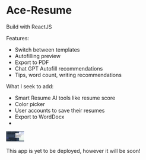 # Ace-Resume
Build with ReactJS

Features:
- Switch between templates
- Autofilling preview
- Export to PDF
- Chat GPT Autofill recommendations
- Tips, word count, writing recommendations

What I seek to add:
- Smart Resume AI tools like resume score
- Color picker
- User accounts to save their resumes
- Export to WordDocx
- 
<img src="src/Components/Data/images/home2.jpg" width="48">
<!-- ![Alt text](src/Components/Data/images/home2.jpg "AceResume") -->

This app is yet to be deployed, however it will be soon!
